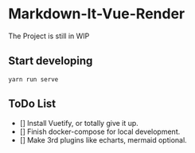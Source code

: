 # Markdown-It-Vue-Render

The Project is still in WIP

## Start developing

```yarn run serve```

## ToDo List

- [] Install Vuetify, or totally give it up.
- [] Finish docker-compose for local development.
- [] Make 3rd plugins like echarts, mermaid optional.
